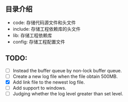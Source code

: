 ## 目录介绍
- code: 存储代码源文件和头文件
- include: 存储工程依赖库的头文件
- lib: 存储工程依赖库
- config: 存储工程配置文件

## TODO:
- [ ] Instead the buffer queue by non-lock buffer queue.
- [ ] Create a new log file when the file obtain 500MB.
- [x] Add link file to the newest log file.
- [ ] Add support to windows.
- [ ] Judging whether the log level greater than set level.